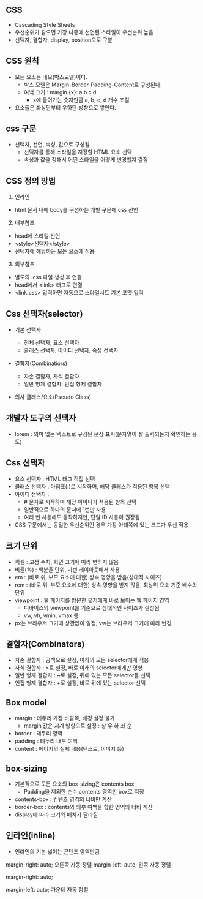 ## CSS

- Cascading Style Sheets
- 우선순위가 같으면 가장 나중에 선언된 스타일이 우선순위 높음
- 선택자, 결합자, display, position으로 구분

## CSS 원칙

- 모든 요소는 네모(박스모델)이다.
  - 박스 모델은 Margin-Border-Padding-Content로 구성된다.
  - 여백 크기 : margin {x}: a b c d
    - x에 들어가는 숫자만큼 a, b, c, d 개수 조절
- 요소들은 좌상단부터 우하단 방향으로 쌓인다.

## css 구문

- 선택자, 선언, 속성, 값으로 구성됨
  - 선택자를 통해 스타일을 지정할 HTML 요소 선택
  - 속성과 값을 정해서 어떤 스타일을 어떻게 변경할지 결정

## CSS 정의 방법
1. 인라인

- html 문서 내에 body를 구성하는 개별 구문에 css 선언

2. 내부참조

- head에 스타일 선언
- \<style>선택자\</style>
- 선택자에 해당하는 모든 요소에 적용

3. 외부참조

- 별도의 .css 파일 생성 후 연결
- head에서 \<link> 태그로 연결
- \<link:css> 입력하면 자동으로 스타일시트 기본 포맷 입력


## Css 선택자(selector)

- 기본 선택자
  - 전체 선택자, 요소 선택자
  - 클래스 선택자, 아이디 선택자, 속성 선택자

- 결합자(Combinatiors)
  - 자손 결합자, 자식 결합자
  - 일반 형제 결합자, 인접 형제 결합자

- 의사 클래스/요소(Pseudo Class)

## 개발자 도구의 선택자
- lorem : 의미 없는 텍스트로 구성된 문장 표시(문자열이 잘 출력되는지 확인하는 용도)

## Css 선택자

- 요소 선택자 : HTML 태그 직접 선택
- 클래스 선택자 : 마침표(.)로 시작하며, 해당 클래스가 적용된 항목 선택
- 아이디 선택자 : 
  - \# 문자로 시작하며 해당 아이디가 적용된 항목 선택
  - 일반적으로 하나의 문서에 1번만 사용
  - 여러 번 사용해도 동작하지만, 단일 ID 사용이 권장됨
- CSS 구문에서는 동일한 우선순위인 경우 가장 아래쪽에 있는 코드가 우선 적용

## 크기 단위

- 픽셀 : 고정 수치, 화면 크기에 따라 변하지 않음
- 비율(%) : 백분율 단위, 가변 레이아웃에서 사용
- em : (바로 위, 부모 요소에 대한) 상속 영향을 받음(상대적 사이즈)
- rem : (바로 위, 부모 요소에 대한) 상속 영향을 받지 않음, 최상위 요소 기준 배수의 단위
- viewpoint : 웹 페이지를 방문한 유저에게 바로 보이는 웹 페이지 영역
  - 디바이스의 viewpoint를 기준으로 상대적인 사이즈가 결정됨
  - vw, vh, vmin, vmax 등
- px는 브라우저 크기에 상관없이 일정, vw는 브라우저 크기에 따라 변경

## 결합자(Combinators)

- 자손 결합자 : 공백으로 설정, 이하의 모든 selector에게 적용
- 자식 결합자 : >로 설정, 바로 아래의 selector에게만 영향
- 일반 형제 결합자 : ~로 설정, 뒤에 있는 모든 selector들 선택
- 인접 형제 결합자 : +로 설정, 바로 뒤에 있는 selector 선택

## Box model

- margin : 테두리 가장 바깥쪽, 배경 설정 불가
  - margin 값은 시계 방향으로 설정 : 상 우 하 좌 순
- border : 테두리 영역
- padding : 테두리 내부 여백
- content : 페이지의 실제 내용(텍스트, 이미지 등)

## box-sizing

- 기본적으로 모든 요소의 box-sizing은 contents box
  - Padding을 제외한 순수 contents 영역만 box로 지정
- contents-box : 컨텐츠 영역의 너비만 계산
- border-box : contents와 외부 여백을 합한 영역의 너비 계산
- display에 따라 크기와 배치가 달라짐

## 인라인(inline)

- 인라인의 기본 넓이는 콘텐츠 영역만큼

margin-right: auto; 오른쪽 자동 정렬
margin-left: auto; 왼쪽 자동 정렬

margin-right: auto;

margin-left: auto; 가운데 자동 정렬
